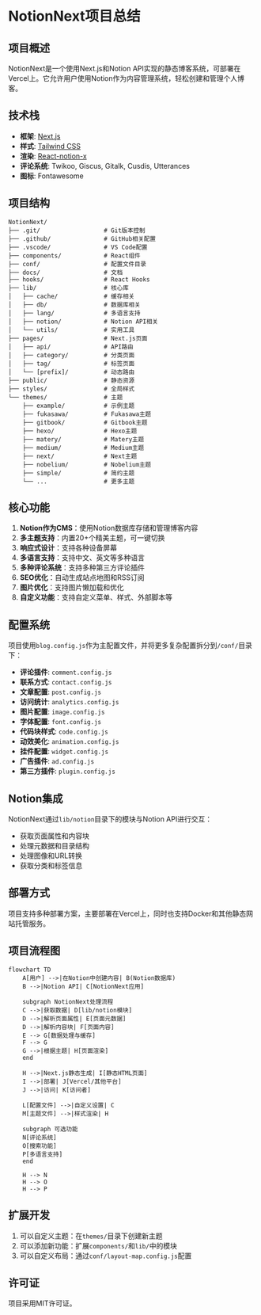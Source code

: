 # NotionNext项目总结

## 项目概述

NotionNext是一个使用Next.js和Notion API实现的静态博客系统，可部署在Vercel上。它允许用户使用Notion作为内容管理系统，轻松创建和管理个人博客。

## 技术栈

- **框架**: [Next.js](https://nextjs.org)
- **样式**: [Tailwind CSS](https://www.tailwindcss.cn/)
- **渲染**: [React-notion-x](https://github.com/NotionX/react-notion-x)
- **评论系统**: Twikoo, Giscus, Gitalk, Cusdis, Utterances
- **图标**: Fontawesome

## 项目结构

```
NotionNext/
├── .git/                  # Git版本控制
├── .github/               # GitHub相关配置
├── .vscode/               # VS Code配置
├── components/            # React组件
├── conf/                  # 配置文件目录
├── docs/                  # 文档
├── hooks/                 # React Hooks
├── lib/                   # 核心库
│   ├── cache/             # 缓存相关
│   ├── db/                # 数据库相关
│   ├── lang/              # 多语言支持
│   ├── notion/            # Notion API相关
│   └── utils/             # 实用工具
├── pages/                 # Next.js页面
│   ├── api/               # API路由
│   ├── category/          # 分类页面
│   ├── tag/               # 标签页面
│   └── [prefix]/          # 动态路由
├── public/                # 静态资源
├── styles/                # 全局样式
└── themes/                # 主题
    ├── example/           # 示例主题
    ├── fukasawa/          # Fukasawa主题
    ├── gitbook/           # Gitbook主题
    ├── hexo/              # Hexo主题
    ├── matery/            # Matery主题
    ├── medium/            # Medium主题
    ├── next/              # Next主题
    ├── nobelium/          # Nobelium主题
    ├── simple/            # 简约主题
    └── ...                # 更多主题
```

## 核心功能

1. **Notion作为CMS**：使用Notion数据库存储和管理博客内容
2. **多主题支持**：内置20+个精美主题，可一键切换
3. **响应式设计**：支持各种设备屏幕
4. **多语言支持**：支持中文、英文等多种语言
5. **多种评论系统**：支持多种第三方评论插件
6. **SEO优化**：自动生成站点地图和RSS订阅
7. **图片优化**：支持图片懒加载和优化
8. **自定义功能**：支持自定义菜单、样式、外部脚本等

## 配置系统

项目使用`blog.config.js`作为主配置文件，并将更多复杂配置拆分到`/conf/`目录下：

- **评论插件**: `comment.config.js`
- **联系方式**: `contact.config.js`
- **文章配置**: `post.config.js`
- **访问统计**: `analytics.config.js`
- **图片配置**: `image.config.js`
- **字体配置**: `font.config.js`
- **代码块样式**: `code.config.js`
- **动效美化**: `animation.config.js`
- **挂件配置**: `widget.config.js`
- **广告插件**: `ad.config.js`
- **第三方插件**: `plugin.config.js`

## Notion集成

NotionNext通过`lib/notion`目录下的模块与Notion API进行交互：

- 获取页面属性和内容块
- 处理元数据和目录结构
- 处理图像和URL转换
- 获取分类和标签信息

## 部署方式

项目支持多种部署方案，主要部署在Vercel上，同时也支持Docker和其他静态网站托管服务。

## 项目流程图

```mermaid
flowchart TD
    A[用户] -->|在Notion中创建内容| B(Notion数据库)
    B -->|Notion API| C[NotionNext应用]
    
    subgraph NotionNext处理流程
    C -->|获取数据| D[lib/notion模块]
    D -->|解析页面属性| E[页面元数据]
    D -->|解析内容块| F[页面内容]
    E --> G[数据处理与缓存]
    F --> G
    G -->|根据主题| H[页面渲染]
    end
    
    H -->|Next.js静态生成| I[静态HTML页面]
    I -->|部署| J[Vercel/其他平台]
    J -->|访问| K[访问者]
    
    L[配置文件] -->|自定义设置| C
    M[主题文件] -->|样式渲染| H
    
    subgraph 可选功能
    N[评论系统]
    O[搜索功能]
    P[多语言支持]
    end
    
    H --> N
    H --> O
    H --> P
```

## 扩展开发

1. 可以自定义主题：在`themes/`目录下创建新主题
2. 可以添加新功能：扩展`components/`和`lib/`中的模块
3. 可以自定义布局：通过`conf/layout-map.config.js`配置

## 许可证

项目采用MIT许可证。 
